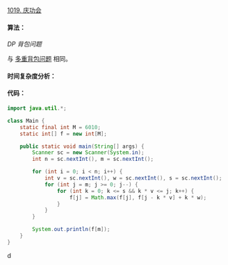[1019. 庆功会](https://www.acwing.com/problem/content/1021/)

#### 算法：

*DP* *背包问题*

与 [多重背包问题](java/practice/AcWing%204.%20多重背包问题.md) 相同。

#### 时间复杂度分析：



#### 代码：

```java
import java.util.*;

class Main {
	static final int M = 6010;
	static int[] f = new int[M];

	public static void main(String[] args) {
		Scanner sc = new Scanner(System.in);
		int n = sc.nextInt(), m = sc.nextInt();

		for (int i = 0; i < n; i++) {
			int v = sc.nextInt(), w = sc.nextInt(), s = sc.nextInt();
			for (int j = m; j >= 0; j--) {
				for (int k = 0; k <= s && k * v <= j; k++) {
					f[j] = Math.max(f[j], f[j - k * v] + k * w);
				}
			}
		}

		System.out.println(f[m]);
	}
}
```

d